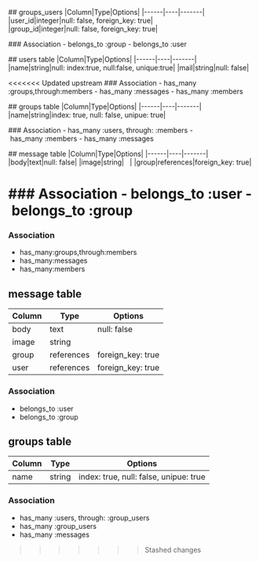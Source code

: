 ## groups_users
|Column|Type|Options|
|------|----|-------|
|user_id|integer|null: false, foreign_key: true|
|group_id|integer|null: false, foreign_key: true|

### Association
- belongs_to :group
- belongs_to :user

## users table
|Column|Type|Options|
|------|----|-------|
|name|string|null: index:true, null:false, unique:true|
|mail|string|null: false|

<<<<<<< Updated upstream
### Association
- has_many :groups,through:members
- has_many :messages
- has_many :members

## groups table
|Column|Type|Options|
|------|----|-------|
|name|string|index: true, null: false, unipue: true|

### Association
- has_many :users, through: :members
- has_many :members
- has_many :messages

## message table
|Column|Type|Options|
|------|----|-------|
|body|text|null: false|
|image|string|   |
|group|references|foreign_key: true|

### Association
- belongs_to :user
- belongs_to :group
=======
### Association
- has_many:groups,through:members
- has_many:messages
- has_many:members

## message table
|Column|Type|Options|
|------|----|-------|
|body|text|null: false|
|image|string|    |
|group|references|foreign_key: true|
|user|references|foreign_key: true|

### Association
- belongs_to :user
- belongs_to :group

## groups table
|Column|Type|Options|
|------|----|-------|
|name|string|index: true, null: false, unipue: true|

### Association
- has_many :users, through: :group_users
- has_many :group_users
- has_many :messages
>>>>>>> Stashed changes
